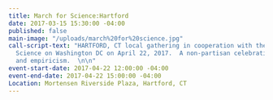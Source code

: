 ```yaml
---
title: March for Science:Hartford
date: 2017-03-15 15:30:00 -04:00
published: false
main-image: "/uploads/march%20for%20science.jpg"
call-script-text: "HARTFORD, CT local gathering in cooperation with the March for
  Science on Washington DC on April 22, 2017.  A non-partisan celebration of science
  and empiricism.  \n\n"
event-start-date: 2017-04-22 12:00:00 -04:00
event-end-date: 2017-04-22 15:00:00 -04:00
Location: Mortensen Riverside Plaza, Hartford, CT
---
```


